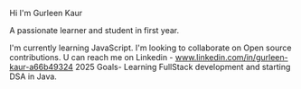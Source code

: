 Hi I'm Gurleen Kaur 

A passionate learner and student in first year.

I'm currently learning JavaScript.
I'm looking to collaborate on Open source contributions.
U can reach me on Linkedin - www.linkedin.com/in/gurleen-kaur-a66b49324
2025 Goals- Learning FullStack development and starting DSA in Java.


<!--
**iGurleenKaur25/iGurleenKaur25** is a ✨ _special_ ✨ repository because its `README.md` (this file) appears on your GitHub profile.

Here are some ideas to get you started:

- 🔭 I’m currently working on ...
- 🌱 I’m currently learning ...
- 👯 I’m looking to collaborate on ...
- 🤔 I’m looking for help with ...
- 💬 Ask me about ...
- 📫 How to reach me: ...
- 😄 Pronouns: ...
- ⚡ Fun fact: ...
-->
